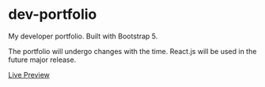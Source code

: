 # dev-portfolio
 My developer portfolio. Built with Bootstrap 5.
 
 The portfolio will undergo changes with the time. React.js will be used in the future major release.

<a href='https://taseerahmad.github.io/dev-portfolio/'>Live Preview</a>
